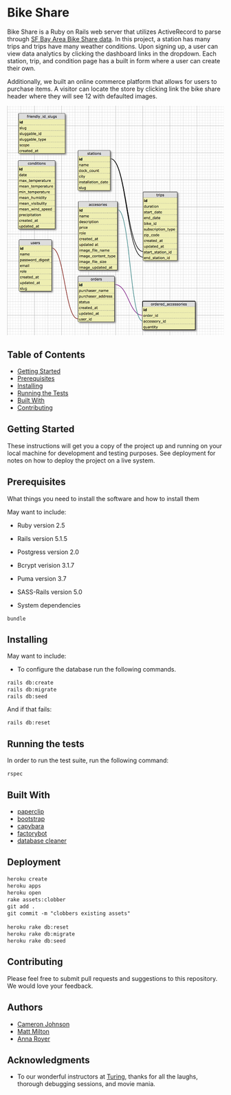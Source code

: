 # Bike Share

Bike Share is a Ruby on Rails web server that utilizes ActiveRecord to parse through [SF Bay Area Bike Share data](https://www.kaggle.com/benhamner/sf-bay-area-bike-share/data). In this project, a station has many trips and trips have many weather conditions. Upon signing up, a user can view data analytics by clicking the dashboard links in the dropdown. Each station, trip, and condition page has a built in form where a user can create their own.

Additionally, we built an online commerce platform that allows for users to purchase items. A visitor can locate the store by clicking link the bike share header where they will see 12 with defaulted images.

![schema](app/assets/images/schema.png)
## Table of Contents
- [Getting Started](#getting-started)
- [Prerequisites](#prequisites)
- [Installing](#installing)
- [Running the Tests](#running-the-tests)
- [Built With](#built-with)
- [Contributing](#contributing)

## Getting Started

These instructions will get you a copy of the project up and running on your local machine for development and testing purposes. See deployment for notes on how to deploy the project on a live system.

## Prerequisites

What things you need to install the software and how to install them

May want to include:

* Ruby version 2.5
* Rails version 5.1.5
* Postgress version 2.0
* Bcrypt verision 3.1.7
* Puma version 3.7
* SASS-Rails version 5.0

* System dependencies

```
bundle
```

## Installing

May want to include:
* To configure the database run the following commands.

```
rails db:create
rails db:migrate
rails db:seed
```
And if that fails:

```
rails db:reset
```

## Running the tests
In order to run the test suite, run the following command:
```
rspec
```

## Built With

* [paperclip](https://github.com/thoughtbot/paperclip)
* [bootstrap](https://github.com/twbs/bootstrap)
* [capybara](https://github.com/teamcapybara/capybara)
* [factorybot](https://github.com/thoughtbot/factory_bot)
* [database cleaner](https://github.com/DatabaseCleaner/database_cleaner)

## Deployment
```
heroku create
heroku apps
heroku open
rake assets:clobber
git add .
git commit -m "clobbers existing assets"

heroku rake db:reset
heroku rake db:migrate
heroku rake db:seed
```


## Contributing

Please feel free to submit pull requests and suggestions to this repository. We would love your feedback.

## Authors

* [Cameron Johnson](https://github.com/slimecog)
* [Matt Milton](https://github.com/mgmilton)
* [Anna Royer](https://github.com/annaroyer)

## Acknowledgments

* To our wonderful instructors at [Turing](https://github.com/turingschool), thanks for all the laughs, thorough debugging sessions, and movie mania.